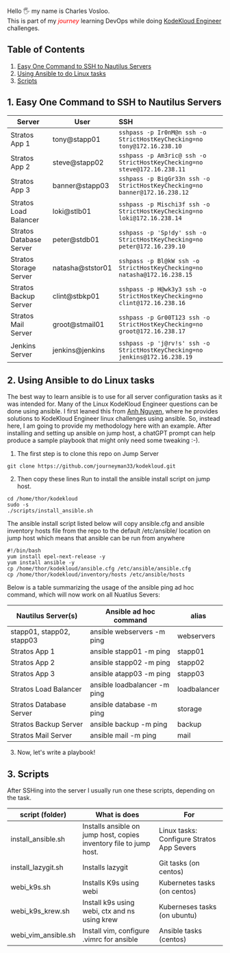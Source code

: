 

Hello 🖐️ my name is Charles Vosloo.<br>  This is part of my <span style="color: red;">*journey*</span> learning DevOps while doing [KodeKloud Engineer](https://engineer.kodekloud.com/) challenges.
## Table of Contents
1. [Easy One Command to SSH to Nautilus Servers](##1.-Easy-One-Command-to-SSH-to-Nautilus-Servers)
1. [Using Ansible to do Linux tasks](##2.-Using-Ansible-to-do-Linux-tasks)
1. [Scripts](##3.-Scripts)
   


   


## 1. Easy One Command to SSH to Nautilus Servers
| Server         |      User                 |  SSH                             |
|--------------------------|--------------------------|:-----------------------------------------------------------------------------|
| Stratos App 1            |  tony@stapp01            |  `sshpass -p Ir0nM@n ssh -o StrictHostKeyChecking=no tony@172.16.238.10`      |
| Stratos App 2            |  steve@stapp02           |  `sshpass -p Am3ric@ ssh -o StrictHostKeyChecking=no steve@172.16.238.11`     |
| Stratos App 3            |  banner@stapp03          |  `sshpass -p BigGr33n ssh -o StrictHostKeyChecking=no banner@172.16.238.12`   |
| Stratos Load Balancer    |  loki@stlb01             |  `sshpass -p Mischi3f ssh -o StrictHostKeyChecking=no loki@172.16.238.14`     |
| Stratos Database Server  |  peter@stdb01            |  `sshpass -p 'Sp!dy' ssh -o StrictHostKeyChecking=no peter@172.16.239.10`     |
| Stratos Storage Server   |  natasha@ststor01        |  `sshpass -p Bl@kW ssh -o StrictHostKeyChecking=no natasha@172.16.238.15`     |
| Stratos Backup Server    |  clint@stbkp01           |  `sshpass -p H@wk3y3 ssh -o StrictHostKeyChecking=no clint@172.16.238.16`     |
| Stratos Mail Server      |  groot@stmail01          |  `sshpass -p Gr00T123 ssh -o StrictHostKeyChecking=no groot@172.16.238.17`    |
| Jenkins Server           |  jenkins@jenkins         |  `sshpass -p 'j@rv!s' ssh -o StrictHostKeyChecking=no jenkins@172.16.238.19`  |

## 2. Using Ansible to do Linux tasks

The best way to learn ansible is to use for all server configuration tasks as it was intended for. Many of the Linux KodeKloud Engineer questions can be done using ansible. I first leaned this from [Anh Nguyen](https://github.com/ntheanh201/kodekloud-engineer), where he provides solutions to KodeKloud Engineer linux challenges using ansible. So, instead here, I am going to provide my methodology here with an example. After installing and setting up ansible on jump host, a chatGPT prompt can help produce a sample playbook that might only need some tweaking :-).

1. The first step is to clone this repo on Jump Server 
```
git clone https://github.com/journeyman33/kodekloud.git
```
2. Then copy these lines Run to install the ansible install script on jump host. 
```
cd /home/thor/kodekloud 
sudo -s 
./scripts/install_ansible.sh  
```
 The ansible install script listed below will copy ansible.cfg and ansible inventory hosts file from the repo to the default /etc/ansible/ location on jump host which means that ansible can be run from anywhere 

```
#!/bin/bash
yum install epel-next-release -y
yum install ansible -y
cp /home/thor/kodekloud/ansible.cfg /etc/ansible/ansible.cfg
cp /home/thor/kodekloud/inventory/hosts /etc/ansible/hosts
```

Below is a table summarizing the usage of the ansible ping ad hoc command, which  will now work on all Nuatilus Severs:  

 Nautilus Server(s)            | Ansible ad hoc command            | alias
|----------------------------|-----------------------------------|---------------|
| stapp01, stapp02, stapp03  |  ansible webservers -m ping       | webservers
| Stratos App 1              |  ansible stapp01 -m ping          | stapp01                                         |
| Stratos App 2              |  ansible stapp02 -m ping          | stapp02                                          |
| Stratos App 3              |  ansible atapp03 -m ping          | stapp03
| Stratos Load Balancer      |  ansible loadbalancer -m ping     | loadbalancer 
| Stratos Database Server    |  ansible database -m ping         | storage
| Stratos Backup Server      |  ansible backup -m ping           | backup
| Stratos Mail Server        |  ansible mail -m ping             | mail



3. Now, let's write a playbook!



## 3. Scripts
After SSHing into the server I usually run one these scripts, depending on the task.
 
| script (folder)    | What is does                                     | For  
|------------------- |--------------------------------------------------|----------------------
|install_ansible.sh  |Installs ansible on jump host, copies  inventory file to jump host.     |Linux tasks: Configure Stratos App Severs
|install_lazygit.sh  |Installs lazygit                                  |Git tasks (on centos)
|webi_k9s.sh         |Installs K9s using webi                           |Kubernetes tasks (on centos)
|webi_k9s_krew.sh    |Install k9s using webi, ctx and ns using krew     |Kuberneses tasks (on ubuntu)
|webi_vim_ansible.sh    |Install vim, configure .vimrc for ansible         |Ansible tasks (centos)